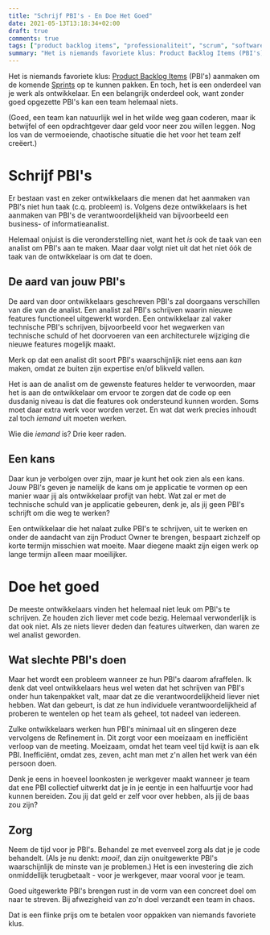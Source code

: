```yaml
---
title: "Schrijf PBI's - En Doe Het Goed"
date: 2021-05-13T13:18:34+02:00
draft: true
comments: true
tags: ["product backlog items", "professionaliteit", "scrum", "software ontwikkelaar (rol)", "verantwoordelijkheid"]
summary: "Het is niemands favoriete klus: Product Backlog Items (PBI's) aanmaken om de komende Sprints op te kunnen pakken. En toch, het is een onderdeel van je werk als ontwikkelaar. En een belangrijk onderdeel ook, want zonder goed opgezette PBI's kan een team helemaal niets."
---
```


Het is niemands favoriete klus: [Product Backlog Items](https://www.scrum.org/resources/what-is-a-product-backlog) (PBI's) aanmaken om de komende [Sprints](https://www.scrum.org/resources/what-is-a-sprint-in-scrum) op te kunnen pakken. En toch, het is een onderdeel van je werk als ontwikkelaar. En een belangrijk onderdeel ook, want zonder goed opgezette PBI's kan een team helemaal niets.


(Goed, een team kan natuurlijk wel in het wilde weg gaan coderen, maar ik betwijfel of een opdrachtgever daar geld voor neer zou willen leggen. Nog los van de vermoeiende, chaotische situatie die het voor het team zelf creëert.)


# Schrijf PBI's


Er bestaan vast en zeker ontwikkelaars die menen dat het aanmaken van PBI's niet hun taak (c.q. probleem) is. Volgens deze ontwikkelaars is het aanmaken van PBI's de verantwoordelijkheid van bijvoorbeeld een business- of informatieanalist. 


Helemaal onjuist is die veronderstelling niet, want het *is* ook de taak van een analist om PBI's aan te maken. Maar daar volgt niet uit dat het niet óók de taak van de ontwikkelaar is om dat te doen. 


## De aard van jouw PBI's


De aard van door ontwikkelaars geschreven PBI's zal doorgaans verschillen van die van de analist. Een analist zal PBI's schrijven waarin nieuwe features functioneel uitgewerkt worden. Een ontwikkelaar zal vaker technische PBI's schrijven, bijvoorbeeld voor het wegwerken van technische schuld of het doorvoeren van een architecturele wijziging die nieuwe features mogelijk maakt.


Merk op dat een analist dit soort PBI's waarschijnlijk niet eens aan *kan* maken, omdat ze buiten zijn expertise en/of blikveld vallen.


Het is aan de analist om de gewenste features helder te verwoorden, maar het is aan de ontwikkelaar om ervoor te zorgen dat de code op een dusdanig niveau is dat die features ook ondersteund kunnen worden. Soms moet daar extra werk voor worden verzet. En wat dat werk precies inhoudt zal toch *iemand* uit moeten werken.


Wie die *iemand* is? Drie keer raden.


## Een kans


Daar kun je verbolgen over zijn, maar je kunt het ook zien als een kans. Jouw PBI's geven je namelijk de kans om je applicatie te vormen op een manier waar jij als ontwikkelaar profijt van hebt. Wat zal er met de technische schuld van je applicatie gebeuren, denk je, als jij geen PBI's schrijft om die weg te werken? 


Een ontwikkelaar die het nalaat zulke PBI's te schrijven, uit te werken en onder de aandacht van zijn Product Owner te brengen, bespaart zichzelf op korte termijn misschien wat moeite. Maar diegene maakt zijn eigen werk op lange termijn alleen maar moeilijker.


# Doe het goed


De meeste ontwikkelaars vinden het helemaal niet leuk om PBI's te schrijven. Ze houden zich liever met code bezig. Helemaal verwonderlijk is dat ook niet. Als ze niets liever deden dan features uitwerken, dan waren ze wel analist geworden.


## Wat slechte PBI's doen


Maar het wordt een probleem wanneer ze hun PBI's daarom afraffelen. Ik denk dat veel ontwikkelaars heus wel weten dat het schrijven van PBI's onder hun takenpakket valt, maar dat ze die verantwoordelijkheid liever niet hebben. Wat dan gebeurt, is dat ze hun individuele verantwoordelijkheid af proberen te wentelen op het team als geheel, tot nadeel van iedereen. 


Zulke ontwikkelaars werken hun PBI's minimaal uit en slingeren deze vervolgens de Refinement in. Dit zorgt voor een moeizaam en inefficiënt verloop van de meeting. Moeizaam, omdat het team veel tijd kwijt is aan elk PBI. Inefficiënt, omdat zes, zeven, acht man met z'n allen het werk van één persoon doen. 


Denk je eens in hoeveel loonkosten je werkgever maakt wanneer je team dat ene PBI collectief uitwerkt dat je in je eentje in een halfuurtje voor had kunnen bereiden. Zou jij dat geld er zelf voor over hebben, als jij de baas zou zijn?


## Zorg


Neem de tijd voor je PBI's. Behandel ze met evenveel zorg als dat je je code behandelt. (Als je nu denkt: *mooi!*, dan zijn onuitgewerkte PBI's waarschijnlijk de minste van je problemen.) Het is een investering die zich onmiddellijk terugbetaalt - voor je werkgever, maar vooral voor je team. 


Goed uitgewerkte PBI's brengen rust in de vorm van een concreet doel om naar te streven. Bij afwezigheid van zo'n doel verzandt een team in chaos. 


Dat is een flinke prijs om te betalen voor oppakken van niemands favoriete klus.
